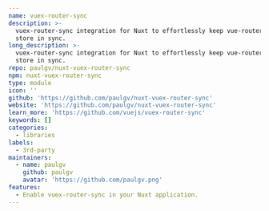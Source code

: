 ```yaml
---
name: vuex-router-sync
description: >-
  vuex-router-sync integration for Nuxt to effortlessly keep vue-router and vuex
  store in sync.
long_description: >-
  vuex-router-sync integration for Nuxt to effortlessly keep vue-router and vuex
  store in sync.
repo: paulgv/nuxt-vuex-router-sync
npm: nuxt-vuex-router-sync
type: module
icon: ''
github: 'https://github.com/paulgv/nuxt-vuex-router-sync'
website: 'https://github.com/paulgv/nuxt-vuex-router-sync'
learn_more: 'https://github.com/vuejs/vuex-router-sync'
keywords: []
categories:
  - libraries
labels:
  - 3rd-party
maintainers:
  - name: paulgv
    github: paulgv
    avatar: 'https://github.com/paulgv.png'
features:
  - Enable vuex-router-sync in your Nuxt application.
---
```

